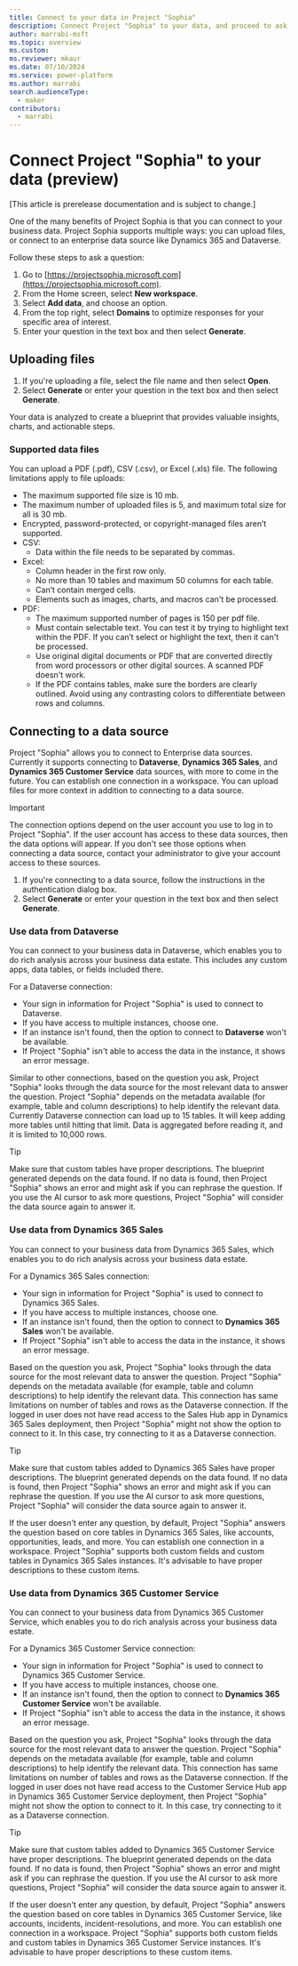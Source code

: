 ```yaml
---
title: Connect to your data in Project "Sophia"
description: Connect Project "Sophia" to your data, and proceed to ask questions and reason over strategic decisions.
author: marrabi-msft
ms.topic: overview
ms.custom: 
ms.reviewer: mkaur
ms.date: 07/10/2024
ms.service: power-platform
ms.author: marrabi
search.audienceType:
  - maker
contributors:
  - marrabi
---
```


# Connect Project "Sophia" to your data (preview)

[This article is prerelease documentation and is subject to change.]

One of the many benefits of Project Sophia is that you can connect to your business data. Project Sophia supports multiple ways: you can upload files, or connect to an enterprise data source like Dynamics 365 and Dataverse.

Follow these steps to ask a question:

1. Go to [https://projectsophia.microsoft.com](https://projectsophia.microsoft.com).
1. From the Home screen, select **New workspace**.
1. Select **Add data**, and choose an option.
1. From the top right, select **Domains** to optimize responses for your specific area of interest. 
1. Enter your question in the text box and then select **Generate**.


## Uploading files

1. If you're uploading a file, select the file name and then select **Open**. 
1. Select **Generate** or enter your question in the text box and then select **Generate**.

Your data is analyzed to create a blueprint that provides valuable insights, charts, and actionable steps.

### Supported data files

You can upload a PDF (.pdf), CSV (.csv), or Excel (.xls) file. The following limitations apply to file uploads:

- The maximum supported file size is 10 mb.
- The maximum number of uploaded files is 5, and maximum total size for all is 30 mb.
- Encrypted, password-protected, or copyright-managed files aren’t supported.
- CSV:
  - Data within the file needs to be separated by commas. 
- Excel:
  - Column header in the first row only.
  - No more than 10 tables and maximum 50 columns for each table.
  - Can’t contain merged cells.
  - Elements such as images, charts, and macros can't be processed.
- PDF:
  - The maximum supported number of pages is 150 per pdf file.
  - Must contain selectable text. You can test it by trying to highlight text within the PDF. If you can’t select or highlight the text, then it can't be processed.
  - Use original digital documents or PDF that are converted directly from word processors or other digital sources. A scanned PDF doesn't work.
  - If the PDF contains tables, make sure the borders are clearly outlined. Avoid using any contrasting colors to differentiate between rows and columns.

## Connecting to a data source

Project "Sophia" allows you to connect to Enterprise data sources. Currently it supports connecting to **Dataverse**, **Dynamics 365 Sales**, and **Dynamics 365 Customer Service** data sources, with more to come in the future. You can establish one connection in a workspace. You can upload files for more context in addition to connecting to a data source.

> [!IMPORTANT]
> The connection options depend on the user account you use to log in to Project "Sophia". If the user account has access to these data sources, then the data options will appear. If you don't see those options when connecting a data source, contact your administrator to give your account access to these sources.

1. If you're connecting to a data source, follow the instructions in the authentication dialog box.
1. Select **Generate** or enter your question in the text box and then select **Generate**.

### Use data from Dataverse

You can connect to your business data in Dataverse, which enables you to do rich analysis across your business data estate. This includes any custom apps, data tables, or fields included there.

For a Dataverse connection:
- Your sign in information for Project "Sophia" is used to connect to Dataverse.
- If you have access to multiple instances, choose one.
- If an instance isn't found, then the option to connect to **Dataverse** won't be available.
- If Project "Sophia" isn't able to access the data in the instance, it shows an error message.

Similar to other connections, based on the question you ask, Project "Sophia" looks through the data source for the most relevant data to answer the question. Project "Sophia" depends on the metadata available (for example, table and column descriptions) to help identify the relevant data. Currently Dataverse connection can load up to 15 tables. It will keep adding more tables until hitting that limit. Data is aggregated before reading it, and it is limited to 10,000 rows.

> [!TIP]
> Make sure that custom tables have proper descriptions. The blueprint generated depends on the data found. If no data is found, then Project "Sophia" shows an error and might ask if you can rephrase the question. If you use the AI cursor to ask more questions, Project "Sophia" will consider the data source again to answer it.

### Use data from Dynamics 365 Sales

You can connect to your business data from Dynamics 365 Sales, which enables you to do rich analysis across your business data estate.

For a Dynamics 365 Sales connection:
- Your sign in information for Project "Sophia" is used to connect to Dynamics 365 Sales.
- If you have access to multiple instances, choose one.
- If an instance isn't found, then the option to connect to **Dynamics 365 Sales** won't be available.
- If Project "Sophia" isn't able to access the data in the instance, it shows an error message.

Based on the question you ask, Project "Sophia" looks through the data source for the most relevant data to answer the question. Project "Sophia" depends on the metadata available (for example, table and column descriptions) to help identify the relevant data. This connection has same limitations on number of tables and rows as the Dataverse connection. If the logged in user does not have read access to the Sales Hub app in Dynamics 365 Sales deployment, then Project "Sophia" might not show the option to connect to it. In this case, try connecting to it as a Dataverse connection.

> [!TIP]
> Make sure that custom tables added to Dynamics 365 Sales have proper descriptions. The blueprint generated depends on the data found. If no data is found, then Project "Sophia" shows an error and might ask if you can rephrase the question. If you use the AI cursor to ask more questions, Project "Sophia" will consider the data source again to answer it.

If the user doesn't enter any question, by default, Project "Sophia" answers the question based on core tables in Dynamics 365 Sales, like accounts, opportunities, leads, and more. You can establish one connection in a workspace. Project "Sophia" supports both custom fields and custom tables in Dynamics 365 Sales instances. It's advisable to have proper descriptions to these custom items.

### Use data from Dynamics 365 Customer Service

You can connect to your business data from Dynamics 365 Customer Service, which enables you to do rich analysis across your business data estate.

For a Dynamics 365 Customer Service connection:
- Your sign in information for Project "Sophia" is used to connect to Dynamics 365 Customer Service.
- If you have access to multiple instances, choose one.
- If an instance isn't found, then the option to connect to **Dynamics 365 Customer Service** won't be available.
- If Project "Sophia" isn't able to access the data in the instance, it shows an error message.

Based on the question you ask, Project "Sophia" looks through the data source for the most relevant data to answer the question. Project "Sophia" depends on the metadata available (for example, table and column descriptions) to help identify the relevant data. This connection has same limitations on number of tables and rows as the Dataverse connection. If the logged in user does not have read access to the Customer Service Hub app in Dynamics 365 Customer Service deployment, then Project "Sophia" might not show the option to connect to it. In this case, try connecting to it as a Dataverse connection.

> [!TIP]
> Make sure that custom tables added to Dynamics 365 Customer Service have proper descriptions. The blueprint generated depends on the data found. If no data is found, then Project "Sophia" shows an error and might ask if you can rephrase the question. If you use the AI cursor to ask more questions, Project "Sophia" will consider the data source again to answer it.

If the user doesn't enter any question, by default, Project "Sophia" answers the question based on core tables in Dynamics 365 Customer Service, like accounts, incidents, incident-resolutions, and more. You can establish one connection in a workspace. Project "Sophia" supports both custom fields and custom tables in Dynamics 365 Customer Service instances. It's advisable to have proper descriptions to these custom items.

